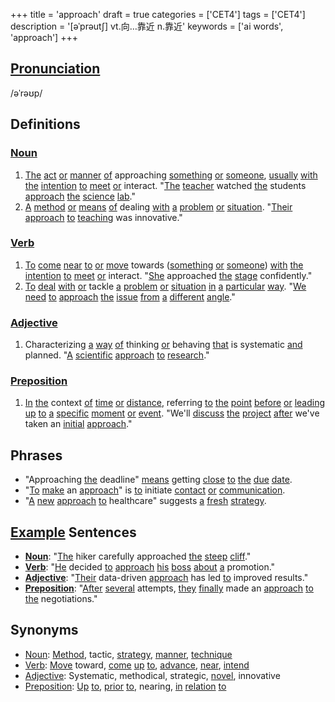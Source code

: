 +++
title = 'approach'
draft = true
categories = ['CET4']
tags = ['CET4']
description = '[əˈprəut∫] vt.向…靠近 n.靠近'
keywords = ['ai words', 'approach']
+++

## [Pronunciation](/en/post/pronunciation/)
/əˈrəʊp/

## Definitions
### [Noun](/en/post/noun/)
1. [The](/en/post/the/) [act](/en/post/act/) [or](/en/post/or/) [manner](/en/post/manner/) [of](/en/post/of/) approaching [something](/en/post/something/) [or](/en/post/or/) [someone](/en/post/someone/), [usually](/en/post/usually/) [with](/en/post/with/) [the](/en/post/the/) [intention](/en/post/intention/) [to](/en/post/to/) [meet](/en/post/meet/) [or](/en/post/or/) interact. "[The](/en/post/the/) [teacher](/en/post/teacher/) watched [the](/en/post/the/) students [approach](/en/post/approach/) [the](/en/post/the/) [science](/en/post/science/) [lab](/en/post/lab/)."
2. [A](/en/post/a/) [method](/en/post/method/) [or](/en/post/or/) [means](/en/post/means/) [of](/en/post/of/) dealing [with](/en/post/with/) [a](/en/post/a/) [problem](/en/post/problem/) [or](/en/post/or/) [situation](/en/post/situation/). "[Their](/en/post/their/) [approach](/en/post/approach/) [to](/en/post/to/) [teaching](/en/post/teaching/) was innovative."

### [Verb](/en/post/verb/)
1. [To](/en/post/to/) [come](/en/post/come/) [near](/en/post/near/) [to](/en/post/to/) [or](/en/post/or/) [move](/en/post/move/) towards ([something](/en/post/something/) [or](/en/post/or/) [someone](/en/post/someone/)) [with](/en/post/with/) [the](/en/post/the/) [intention](/en/post/intention/) [to](/en/post/to/) [meet](/en/post/meet/) [or](/en/post/or/) interact. "[She](/en/post/she/) approached [the](/en/post/the/) [stage](/en/post/stage/) confidently."
2. [To](/en/post/to/) [deal](/en/post/deal/) [with](/en/post/with/) [or](/en/post/or/) tackle [a](/en/post/a/) [problem](/en/post/problem/) [or](/en/post/or/) [situation](/en/post/situation/) [in](/en/post/in/) [a](/en/post/a/) [particular](/en/post/particular/) [way](/en/post/way/). "[We](/en/post/we/) [need](/en/post/need/) [to](/en/post/to/) [approach](/en/post/approach/) [the](/en/post/the/) [issue](/en/post/issue/) [from](/en/post/from/) [a](/en/post/a/) [different](/en/post/different/) [angle](/en/post/angle/)."

### [Adjective](/en/post/adjective/)
1. Characterizing [a](/en/post/a/) [way](/en/post/way/) [of](/en/post/of/) thinking [or](/en/post/or/) behaving [that](/en/post/that/) is systematic [and](/en/post/and/) planned. "[A](/en/post/a/) [scientific](/en/post/scientific/) [approach](/en/post/approach/) [to](/en/post/to/) [research](/en/post/research/)."

### [Preposition](/en/post/preposition/)
1. [In](/en/post/in/) [the](/en/post/the/) context [of](/en/post/of/) [time](/en/post/time/) [or](/en/post/or/) [distance](/en/post/distance/), referring [to](/en/post/to/) [the](/en/post/the/) [point](/en/post/point/) [before](/en/post/before/) [or](/en/post/or/) [leading](/en/post/leading/) [up](/en/post/up/) [to](/en/post/to/) [a](/en/post/a/) [specific](/en/post/specific/) [moment](/en/post/moment/) [or](/en/post/or/) [event](/en/post/event/). "We'll [discuss](/en/post/discuss/) [the](/en/post/the/) [project](/en/post/project/) [after](/en/post/after/) we've taken an [initial](/en/post/initial/) [approach](/en/post/approach/)."

## Phrases
- "Approaching [the](/en/post/the/) deadline" [means](/en/post/means/) getting [close](/en/post/close/) [to](/en/post/to/) [the](/en/post/the/) [due](/en/post/due/) [date](/en/post/date/).
- "[To](/en/post/to/) [make](/en/post/make/) an [approach](/en/post/approach/)" is [to](/en/post/to/) initiate [contact](/en/post/contact/) [or](/en/post/or/) [communication](/en/post/communication/).
- "[A](/en/post/a/) [new](/en/post/new/) [approach](/en/post/approach/) [to](/en/post/to/) healthcare" suggests [a](/en/post/a/) [fresh](/en/post/fresh/) [strategy](/en/post/strategy/).

## [Example](/en/post/example/) Sentences
- **[Noun](/en/post/noun/)**: "[The](/en/post/the/) hiker carefully approached [the](/en/post/the/) [steep](/en/post/steep/) [cliff](/en/post/cliff/)."
- **[Verb](/en/post/verb/)**: "[He](/en/post/he/) decided [to](/en/post/to/) [approach](/en/post/approach/) [his](/en/post/his/) [boss](/en/post/boss/) [about](/en/post/about/) [a](/en/post/a/) promotion."
- **[Adjective](/en/post/adjective/)**: "[Their](/en/post/their/) data-driven [approach](/en/post/approach/) has led [to](/en/post/to/) improved results."
- **[Preposition](/en/post/preposition/)**: "[After](/en/post/after/) [several](/en/post/several/) attempts, [they](/en/post/they/) [finally](/en/post/finally/) made an [approach](/en/post/approach/) [to](/en/post/to/) [the](/en/post/the/) negotiations."

## Synonyms
- [Noun](/en/post/noun/): [Method](/en/post/method/), tactic, [strategy](/en/post/strategy/), [manner](/en/post/manner/), [technique](/en/post/technique/)
- [Verb](/en/post/verb/): [Move](/en/post/move/) toward, [come](/en/post/come/) [up](/en/post/up/) [to](/en/post/to/), [advance](/en/post/advance/), [near](/en/post/near/), [intend](/en/post/intend/)
- [Adjective](/en/post/adjective/): Systematic, methodical, strategic, [novel](/en/post/novel/), innovative
- [Preposition](/en/post/preposition/): [Up](/en/post/up/) [to](/en/post/to/), [prior](/en/post/prior/) [to](/en/post/to/), nearing, [in](/en/post/in/) [relation](/en/post/relation/) [to](/en/post/to/)
